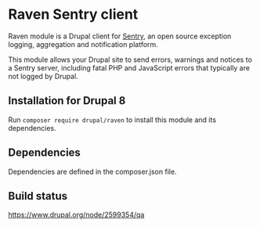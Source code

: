 Raven Sentry client
===================

Raven module is a Drupal client for [Sentry](https://sentry.io/), an open source
exception logging, aggregation and notification platform.

This module allows your Drupal site to send errors, warnings and notices to a
Sentry server, including fatal PHP and JavaScript errors that typically are not
logged by Drupal.

## Installation for Drupal 8

Run `composer require drupal/raven` to install this module and its dependencies.

## Dependencies

Dependencies are defined in the composer.json file.

## Build status

https://www.drupal.org/node/2599354/qa
